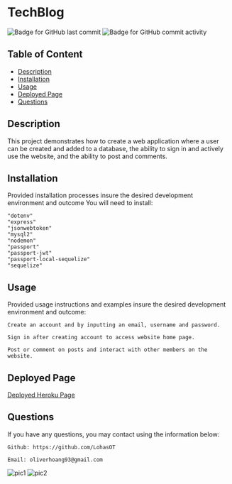   # TechBlog

![Badge for GitHub last commit](https://img.shields.io/github/last-commit/LohasOT/TechBlog?style=flat&logo=appveyor) ![Badge for GitHub commit activity](https://img.shields.io/github/commit-activity/w/LohasOT/TechBlog?color=purple)

  
  ## Table of Content

  - [Description](#description)
  - [Installation](#installation)
  - [Usage](#usage)
  - [Deployed Page](#deployed-page)
  - [Questions](#questions)

  ## Description

  This project demonstrates how to create a web application where a user can be created and added to a database, the ability to sign in and actively use the website, and the ability to post and comments.

  ## Installation
  Provided installation processes insure the desired development environment and outcome
  You will need to install:

    "dotenv"
    "express"
    "jsonwebtoken"
    "mysql2"
    "nodemon"
    "passport"
    "passport-jwt"
    "passport-local-sequelize"
    "sequelize"


  ## Usage
  Provided usage instructions and examples insure the desired development environment and outcome:

    Create an account and by inputting an email, username and password.

    Sign in after creating account to access website home page.

    Post or comment on posts and interact with other members on the website.

  ## Deployed Page

  <a href="https://nameless-chamber-02132.herokuapp.com/login.html" class="btn btn-primary">Deployed Heroku Page</a>

  ## Questions
If you have any questions, you may contact using the information below:

    Github: https://github.com/LohasOT

    Email: oliverhoang93@gmail.com

  <img src="https://user-images.githubusercontent.com/91640571/148659805-4af50c1f-5ee8-44e4-99f0-25abacf76c40.png" alt="pic1">

  <img src="https://user-images.githubusercontent.com/91640571/148659836-b6c896fd-2808-45c2-927e-6da77f08cef4.png" alt="pic2">